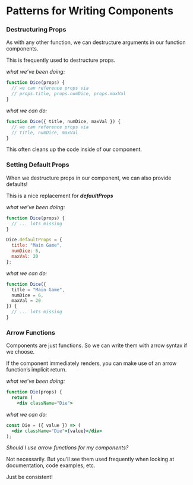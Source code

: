 # Patterns for Writing Components

### Destructuring Props
As with any other function, we can destructure arguments in our function components.

This is frequently used to destructure props.

_what we’ve been doing:_
```jsx
function Dice(props) {
  // we can reference props via
  // props.title, props.numDice, props.maxVal
}
```

_what we can do:_
```jsx
function Dice({ title, numDice, maxVal }) {
  // we can reference props via
  // title, numDice, maxVal
}
```

This often cleans up the code inside of our component.

### Setting Default Props
When we destructure props in our component, we can also provide defaults!

This is a nice replacement for ***defaultProps***

_what we’ve been doing:_
```jsx
function Dice(props) {
  // ... lots missing
}

Dice.defaultProps = {
  title: "Main Game",
  numDice: 6,
  maxVal: 20
};
```

_what we can do:_
```jsx
function Dice({
  title = "Main Game",
  numDice = 6,
  maxVal = 20
}) {
  // ... lots missing
}
```

### Arrow Functions
Components are just functions. So we can write them with arrow syntax if we choose.

If the component immediately renders, you can make use of an arrow function’s implicit return.

_what we’ve been doing:_
```jsx
function Die(props) {
  return (
    <div className="Die">
```

_what we can do:_
```jsx
const Die = ({ value }) => (
  <div className="Die">{value}</div>
);
```

*Should I use arrow functions for my components?*

Not necessarily. But you’ll see them used frequently when looking at documentation, code examples, etc.

Just be consistent!
